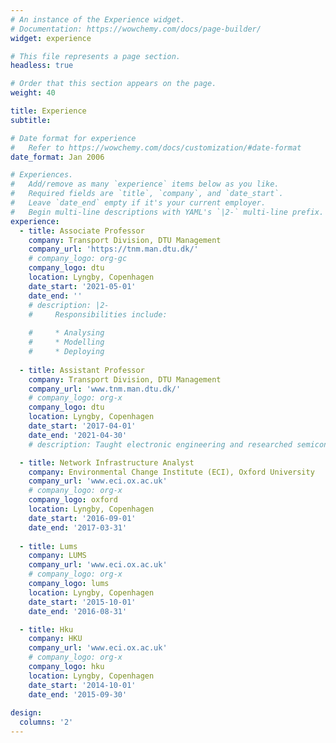 ```yaml
---
# An instance of the Experience widget.
# Documentation: https://wowchemy.com/docs/page-builder/
widget: experience

# This file represents a page section.
headless: true

# Order that this section appears on the page.
weight: 40

title: Experience
subtitle:

# Date format for experience
#   Refer to https://wowchemy.com/docs/customization/#date-format
date_format: Jan 2006

# Experiences.
#   Add/remove as many `experience` items below as you like.
#   Required fields are `title`, `company`, and `date_start`.
#   Leave `date_end` empty if it's your current employer.
#   Begin multi-line descriptions with YAML's `|2-` multi-line prefix.
experience:
  - title: Associate Professor
    company: Transport Division, DTU Management
    company_url: 'https://tnm.man.dtu.dk/'
    # company_logo: org-gc
    company_logo: dtu
    location: Lyngby, Copenhagen
    date_start: '2021-05-01'
    date_end: ''
    # description: |2-
    #     Responsibilities include:
        
    #     * Analysing
    #     * Modelling
    #     * Deploying
        
  - title: Assistant Professor
    company: Transport Division, DTU Management 
    company_url: 'www.tnm.man.dtu.dk/'
    # company_logo: org-x
    company_logo: dtu
    location: Lyngby, Copenhagen
    date_start: '2017-04-01'
    date_end: '2021-04-30'
    # description: Taught electronic engineering and researched semiconductor physics.

  - title: Network Infrastructure Analyst
    company: Environmental Change Institute (ECI), Oxford University
    company_url: 'www.eci.ox.ac.uk'
    # company_logo: org-x
    company_logo: oxford
    location: Lyngby, Copenhagen
    date_start: '2016-09-01'
    date_end: '2017-03-31'
  
  - title: Lums
    company: LUMS
    company_url: 'www.eci.ox.ac.uk'
    # company_logo: org-x
    company_logo: lums
    location: Lyngby, Copenhagen
    date_start: '2015-10-01'
    date_end: '2016-08-31'

  - title: Hku
    company: HKU
    company_url: 'www.eci.ox.ac.uk'
    # company_logo: org-x
    company_logo: hku
    location: Lyngby, Copenhagen
    date_start: '2014-10-01'
    date_end: '2015-09-30'
  
design:
  columns: '2'
---
```

